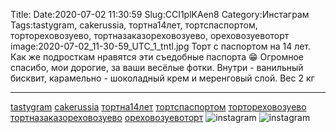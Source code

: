 Title:
Date:2020-07-02 11:30:59
Slug:CCI1plKAen8
Category:Инстаграм
Tags:tastygram, cakerussia, тортна14лет, тортспаспортом, тортореховозуево, тортназаказореховозуево, ореховозуевоторт
image:2020-07-02_11-30-59_UTC_1_tntl.jpg
Торт с паспортом на 14 лет.
Как же подросткам нравятся эти съедобные паспорта 😁
Огромное спасибо, мои дорогие, за ваши весёлые  фотки.
Внутри - ванильный бисквит, карамельно - шоколадный крем и меренговый слой.
Вес 2 кг 
__________________________________
[tastygram]({tag}tastygram) [cakerussia]({tag}cakerussia) [тортна14лет]({tag}тортна14лет) [тортспаспортом]({tag}тортспаспортом) [тортореховозуево]({tag}тортореховозуево) [тортназаказореховозуево]({tag}тортназаказореховозуево) [ореховозуевоторт]({tag}ореховозуевоторт)
![instagram]({attach}images/2020-07-02_11-30-59_UTC_1.jpg)
![instagram]({attach}images/2020-07-02_11-30-59_UTC_2.jpg)
